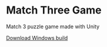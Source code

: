 # Match Three Game
Match 3 puzzle game made with Unity

[Download Windows build](https://github.com/deutandev/match-3/releases/download/v0.1/Match3_v0.1_Win64.zip)
